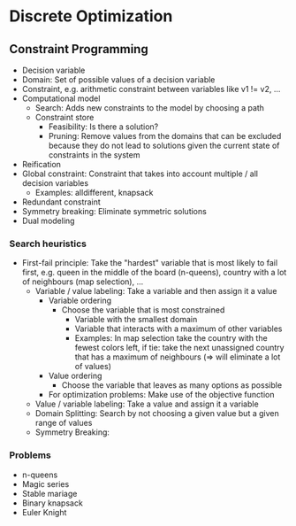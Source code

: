 # Discrete Optimization

## Constraint Programming
* Decision variable
* Domain: Set of possible values of a decision variable
* Constraint, e.g. arithmetic constraint between variables like v1 != v2, ...
* Computational model
  * Search: Adds new constraints to the model by choosing a path
  * Constraint store
    * Feasibility: Is there a solution?
    * Pruning: Remove values from the domains that can be excluded because they do not lead to solutions given the current state of constraints in the system
* Reification
* Global constraint: Constraint that takes into account multiple / all decision variables
  * Examples: alldifferent, knapsack
* Redundant constraint
* Symmetry breaking: Eliminate symmetric solutions
* Dual modeling

### Search heuristics
* First-fail principle: Take the "hardest" variable that is most likely to fail first, e.g. queen in the middle of the board (n-queens), country with a lot of neighbours (map selection), ...
  * Variable / value labeling: Take a variable and then assign it a value
    * Variable ordering
      * Choose the variable that is most constrained
        * Variable with the smallest domain
        * Variable that interacts with a maximum of other variables
        * Examples: In map selection take the country with the fewest colors left, if tie: take the next unassigned country that has a maximum of neighbours (=> will eliminate a lot of values)
    * Value ordering
      * Choose the variable that leaves as many options as possible 
    * For optimization problems: Make use of the objective function
  * Value / variable labeling: Take a value and assign it a variable
  * Domain Splitting: Search by not choosing a given value but a given range of values
  * Symmetry Breaking: 
  
### Problems
* n-queens
* Magic series
* Stable mariage
* Binary knapsack
* Euler Knight


